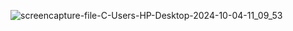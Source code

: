 ![screencapture-file-C-Users-HP-Desktop-2024-10-04-11_09_53](https://github.com/user-attachments/assets/e42e72ec-48b3-421d-bfb2-8c0936bb39cc)
